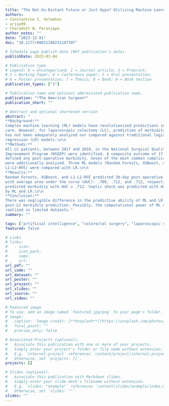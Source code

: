 ```yaml
---
title: "The Not-So-Distant Future or Just Hype? Utilizing Machine Learning To Predict 30-Day Post-Operative Complications In Laparoscopic Colectomy Patients"
authors: 
- Constantine S. Velmahos
- arisp99
- Charudutt N. Paranjape
author_notes: ""
date: "2023-12-01"
doi: "10.1177/00031348231167397"

# Schedule page publish date (NOT publication's date).
publishDate: 2023-03-04

# Publication type.
# Legend: 0 = Uncategorized; 1 = Journal article; 2 = Preprint;
# 3 = Working Paper; 4 = Conference paper; 5 = Oral presentation; 
# 6 = Poster presentation; 7 = Thesis; 8 = Book; 9 = Book Section
publication_types: ["1"]

# Publication name and optional abbreviated publication name.
publication: "*The American Surgeon*"
publication_short: ""

# Abstract and optional shortened version
abstract: "
**Background:**
Complex machine learning (ML) models have revolutionized predictions in clinical
care. However, for laparoscopic colectomy (LC), prediction of morbidity by ML
has not been adequately analyzed nor compared against traditional logistic
regression (LR) models.\n\n
**Methods:**
All LC patients, between 2017 and 2019, in the National Surgical Quality
Improvement Program (NSQIP) were identified. A composite outcome of 17 variables
defined any post-operative morbidity. Seven of the most common complications
were additionally analyzed. Three ML models (Random Forests, XGBoost, and
L1-L2-RFE) were compared with LR.\n\n
**Results:**
Random Forests, XGBoost, and L1-L2-RFE predicted 30-day post-operative morbidity
with average area under the curve (AUC): .709, .712, and .712, respectively. LR
predicted morbidity with AUC = .712. Septic shock was predicted with AUC ≤ .9,
by ML and LR.\n\n
**Conclusion:**
There was negligible difference in the predictive ability of ML and LR in
post-LC morbidity prediction. Possibly, the computational power of ML cannot be
realized in limited datasets."
summary: ""

tags: ["artificial intelligence", "colorectal surgery", "laparoscopic colectomy", "machine learning", "prediction models"]
featured: false

# Links
# links:
#   - icon:
#     icon_pack: 
#     name:
#     url: 
url_pdf: ""
url_code: ""
url_dataset: ""
url_poster: ""
url_project: ""
url_slides: ""
url_source: ""
url_video: ""

# Featured image
# To use, add an image named `featured.jpg/png` to your page's folder. 
# image:
#   caption: 'Image credit: [**Unsplash**](https://unsplash.com/photos/jdD8gXaTZsc)'
#   focal_point: ""
#   preview_only: false

# Associated Projects (optional).
#   Associate this publication with one or more of your projects.
#   Simply enter your project's folder or file name without extension.
#   E.g. `internal-project` references `content/project/internal-project/index.md`.
#   Otherwise, set `projects: []`.
projects: []

# Slides (optional).
#   Associate this publication with Markdown slides.
#   Simply enter your slide deck's filename without extension.
#   E.g. `slides: "example"` references `content/slides/example/index.md`.
#   Otherwise, set `slides: ""`.
slides: ""
---
```

